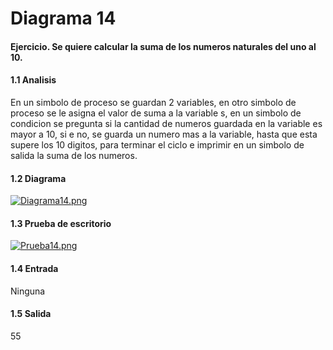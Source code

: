 # Diagrama 14
#### Ejercicio. Se quiere calcular la suma de los numeros naturales del uno al 10.
#### 1.1 Analisis
En un simbolo de proceso se guardan 2 variables, en otro simbolo de proceso se le asigna el valor de suma a la variable s, en un simbolo de condicion se pregunta si la cantidad de numeros guardada en la variable es mayor a 10, si e no, se guarda un numero mas a la variable, hasta que esta supere los 10 digitos, para terminar el ciclo e imprimir en un simbolo de salida la suma de los numeros.
#### 1.2 Diagrama 
[![Diagrama14.png](https://i.postimg.cc/yN5QKW1h/Diagrama14.png)](https://postimg.cc/SX677Szj)
#### 1.3 Prueba de escritorio
[![Prueba14.png](https://i.postimg.cc/NjFk0YPd/Prueba14.png)](https://postimg.cc/VJyCGywt)
#### 1.4 Entrada
Ninguna
#### 1.5 Salida
55
